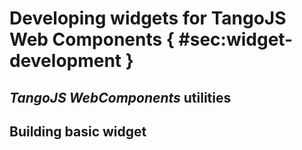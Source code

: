 # Developing widgets for TangoJS Web Components { #sec:widget-development }

## *TangoJS WebComponents* utilities

## Building basic widget

